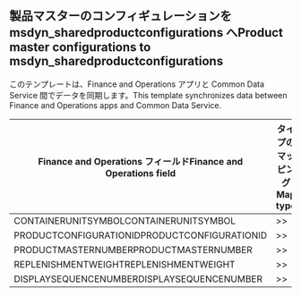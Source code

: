 ## <a name="product-master-configurations-to-msdyn_sharedproductconfigurations"></a><span data-ttu-id="d8aa4-101">製品マスターのコンフィギュレーションを msdyn_sharedproductconfigurations へ</span><span class="sxs-lookup"><span data-stu-id="d8aa4-101">Product master configurations to msdyn_sharedproductconfigurations</span></span>

<span data-ttu-id="d8aa4-102">このテンプレートは、Finance and Operations アプリと Common Data Service 間でデータを同期します。</span><span class="sxs-lookup"><span data-stu-id="d8aa4-102">This template synchronizes data between Finance and Operations apps and Common Data Service.</span></span>

<span data-ttu-id="d8aa4-103">Finance and Operations フィールド</span><span class="sxs-lookup"><span data-stu-id="d8aa4-103">Finance and Operations field</span></span> | <span data-ttu-id="d8aa4-104">タイプのマッピング</span><span class="sxs-lookup"><span data-stu-id="d8aa4-104">Map type</span></span> | <span data-ttu-id="d8aa4-105">その他の Dynamics 365 フィールド</span><span class="sxs-lookup"><span data-stu-id="d8aa4-105">Other Dynamics 365 field</span></span> | <span data-ttu-id="d8aa4-106">既定値</span><span class="sxs-lookup"><span data-stu-id="d8aa4-106">Default value</span></span>
---|---|---|---
<span data-ttu-id="d8aa4-107">CONTAINERUNITSYMBOL</span><span class="sxs-lookup"><span data-stu-id="d8aa4-107">CONTAINERUNITSYMBOL</span></span> | >> | <span data-ttu-id="d8aa4-108">msdyn_containerunit.msdyn_symbol</span><span class="sxs-lookup"><span data-stu-id="d8aa4-108">msdyn_containerunit.msdyn_symbol</span></span> | 
<span data-ttu-id="d8aa4-109">PRODUCTCONFIGURATIONID</span><span class="sxs-lookup"><span data-stu-id="d8aa4-109">PRODUCTCONFIGURATIONID</span></span> | >> | <span data-ttu-id="d8aa4-110">msdyn_productconfiguration.msdyn_productconfiguration</span><span class="sxs-lookup"><span data-stu-id="d8aa4-110">msdyn_productconfiguration.msdyn_productconfiguration</span></span> | 
<span data-ttu-id="d8aa4-111">PRODUCTMASTERNUMBER</span><span class="sxs-lookup"><span data-stu-id="d8aa4-111">PRODUCTMASTERNUMBER</span></span> | >> | <span data-ttu-id="d8aa4-112">msdyn_globalproduct.msdyn_productnumber</span><span class="sxs-lookup"><span data-stu-id="d8aa4-112">msdyn_globalproduct.msdyn_productnumber</span></span> | 
<span data-ttu-id="d8aa4-113">REPLENISHMENTWEIGHT</span><span class="sxs-lookup"><span data-stu-id="d8aa4-113">REPLENISHMENTWEIGHT</span></span> | >> | <span data-ttu-id="d8aa4-114">msdyn_replenishmentweight</span><span class="sxs-lookup"><span data-stu-id="d8aa4-114">msdyn_replenishmentweight</span></span> | 
<span data-ttu-id="d8aa4-115">DISPLAYSEQUENCENUMBER</span><span class="sxs-lookup"><span data-stu-id="d8aa4-115">DISPLAYSEQUENCENUMBER</span></span> | >> | <span data-ttu-id="d8aa4-116">msdyn_displaysequencenumber</span><span class="sxs-lookup"><span data-stu-id="d8aa4-116">msdyn_displaysequencenumber</span></span> | 
